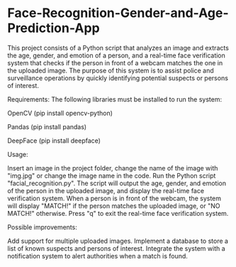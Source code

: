 # Face-Recognition-Gender-and-Age-Prediction-App
This project consists of a Python script that analyzes an image and extracts the age, gender, and emotion of a person, and a real-time face verification system that checks if the person in front of a webcam matches the one in the uploaded image. The purpose of this system is to assist police and surveillance operations by quickly identifying potential suspects or persons of interest.

Requirements:
The following libraries must be installed to run the system:

OpenCV (pip install opencv-python)

Pandas (pip install pandas)

DeepFace (pip install deepface)

Usage:

Insert an image in the project folder, change the name of the image with "img.jpg" or change the image name in the code.
Run the Python script "facial_recognition.py".
The script will output the age, gender, and emotion of the person in the uploaded image, and display the real-time face verification system.
When a person is in front of the webcam, the system will display "MATCH!" if the person matches the uploaded image, or "NO MATCH!" otherwise.
Press "q" to exit the real-time face verification system.

Possible improvements:

Add support for multiple uploaded images.
Implement a database to store a list of known suspects and persons of interest.
Integrate the system with a notification system to alert authorities when a match is found.
